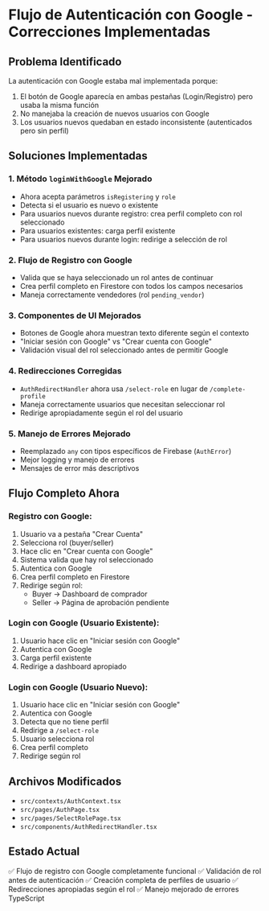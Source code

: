 # Flujo de Autenticación con Google - Correcciones Implementadas

## Problema Identificado
La autenticación con Google estaba mal implementada porque:
1. El botón de Google aparecía en ambas pestañas (Login/Registro) pero usaba la misma función
2. No manejaba la creación de nuevos usuarios con Google
3. Los usuarios nuevos quedaban en estado inconsistente (autenticados pero sin perfil)

## Soluciones Implementadas

### 1. Método `loginWithGoogle` Mejorado
- Ahora acepta parámetros `isRegistering` y `role`
- Detecta si el usuario es nuevo o existente
- Para usuarios nuevos durante registro: crea perfil completo con rol seleccionado
- Para usuarios existentes: carga perfil existente
- Para usuarios nuevos durante login: redirige a selección de rol

### 2. Flujo de Registro con Google
- Valida que se haya seleccionado un rol antes de continuar
- Crea perfil completo en Firestore con todos los campos necesarios
- Maneja correctamente vendedores (rol `pending_vendor`)

### 3. Componentes de UI Mejorados
- Botones de Google ahora muestran texto diferente según el contexto
- "Iniciar sesión con Google" vs "Crear cuenta con Google"
- Validación visual del rol seleccionado antes de permitir Google

### 4. Redirecciones Corregidas
- `AuthRedirectHandler` ahora usa `/select-role` en lugar de `/complete-profile`
- Maneja correctamente usuarios que necesitan seleccionar rol
- Redirige apropiadamente según el rol del usuario

### 5. Manejo de Errores Mejorado
- Reemplazado `any` con tipos específicos de Firebase (`AuthError`)
- Mejor logging y manejo de errores
- Mensajes de error más descriptivos

## Flujo Completo Ahora

### Registro con Google:
1. Usuario va a pestaña "Crear Cuenta"
2. Selecciona rol (buyer/seller)
3. Hace clic en "Crear cuenta con Google"
4. Sistema valida que hay rol seleccionado
5. Autentica con Google
6. Crea perfil completo en Firestore
7. Redirige según rol:
   - Buyer → Dashboard de comprador
   - Seller → Página de aprobación pendiente

### Login con Google (Usuario Existente):
1. Usuario hace clic en "Iniciar sesión con Google"
2. Autentica con Google
3. Carga perfil existente
4. Redirige a dashboard apropiado

### Login con Google (Usuario Nuevo):
1. Usuario hace clic en "Iniciar sesión con Google"
2. Autentica con Google
3. Detecta que no tiene perfil
4. Redirige a `/select-role`
5. Usuario selecciona rol
6. Crea perfil completo
7. Redirige según rol

## Archivos Modificados
- `src/contexts/AuthContext.tsx`
- `src/pages/AuthPage.tsx` 
- `src/pages/SelectRolePage.tsx`
- `src/components/AuthRedirectHandler.tsx`

## Estado Actual
✅ Flujo de registro con Google completamente funcional
✅ Validación de rol antes de autenticación
✅ Creación completa de perfiles de usuario
✅ Redirecciones apropiadas según el rol
✅ Manejo mejorado de errores TypeScript
